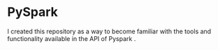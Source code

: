 # PySpark
I created this repository as a way to become familiar with the tools and functionality available in the API of Pyspark .
